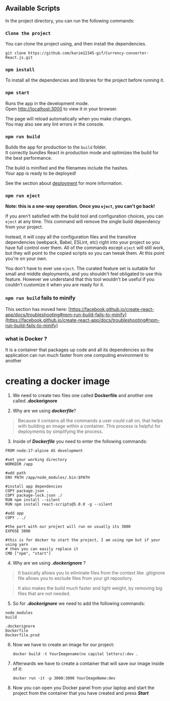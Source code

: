 
## Available Scripts

In the project directory, you can run the following commands:


### `Clone the project`
You can clone the project using, and then install the dependencies.
```
git clone https://github.com/karim12345-gif/Currency-converter-React.js.git
```

### `npm install`

To install all the dependencies and libraries for the project before running it.

### `npm start`

Runs the app in the development mode.\
Open [http://localhost:3000](http://localhost:3000) to view it in your browser.

The page will reload automatically when you make changes.\
You may also see any lint errors in the console.

### `npm run build`

Builds the app for production to the `build` folder.\
It correctly bundles React in production mode and optimizes the build for the best performance.

The build is minified and the filenames include the hashes.\
Your app is ready to be deployed!

See the section about [deployment](https://facebook.github.io/create-react-app/docs/deployment) for more information.

### `npm run eject`

**Note: this is a one-way operation. Once you `eject`, you can't go back!**

If you aren't satisfied with the build tool and configuration choices, you can `eject` at any time. This command will remove the single build dependency from your project.

Instead, it will copy all the configuration files and the transitive dependencies (webpack, Babel, ESLint, etc) right into your project so you have full control over them. All of the commands except `eject` will still work, but they will point to the copied scripts so you can tweak them. At this point you're on your own.

You don't have to ever use `eject`. The curated feature set is suitable for small and middle deployments, and you shouldn't feel obligated to use this feature. However we understand that this tool wouldn't be useful if you couldn't customize it when you are ready for it.


### `npm run build` fails to minify

This section has moved here: [https://facebook.github.io/create-react-app/docs/troubleshooting#npm-run-build-fails-to-minify](https://facebook.github.io/create-react-app/docs/troubleshooting#npm-run-build-fails-to-minify)



### what is Docker ?
It is a container that packages up code and all its dependencies so the application can run much faster from one computing environment to another

# creating a docker image 
 1. We need to create two files one called **Dockerfile** and another one called  **.dockerignore**


 2. Why are we using  ***dockerfile***?

 >Because it contains all the commands a user could call on, that helps with building an image within a container. This process is helpful for deployments by simplifying the process.


 3. Inside of ***Dockerfile*** you need to enter the following commands:

 ```
FROM node:17-alpine AS development

#set your working directory
WORKDIR /app

#add path
ENV PATH /app/node_modules/.bin:$PATH

#install app dependencies
COPY package.json .
COPY package-lock.json ./
RUN npm install --silent
RUN npm install react-scripts@5.0.0 -g --silent

#add app
COPY . ./

#the port with our project will run on usually its 3000
EXPOSE 3000

#this is for docker to start the project, I am using npm but if your using yarn
# then you can easily replace it
CMD ["npm", "start"]
 ```


4. Why are we using  ***.dockerignore*** ?

>It basically allows you to eliminate files from the context like .gitignore file allows you to exclude files from your git repository.

>It also makes the build much faster and light weight, by removing big files that are not needed.

5. So for ***.dockerignore*** we need to add the following commands:
 ```
node_modules
build

.dockerignore
Dockerfile
Dockerfile.prod
  ```


6. Now we have to create an image for our project:
     ```
     docker build -t YourImagename(no capital letters):dev .
     ```

7. Afterwards we have to create a container that will save our image inside of it:
    ```
    docker run -it -p 3000:3000 YourImageName:dev
    ```

8. Now you can open you Docker panel from your laptop and start the project from the container that you have created and press ***Start***

